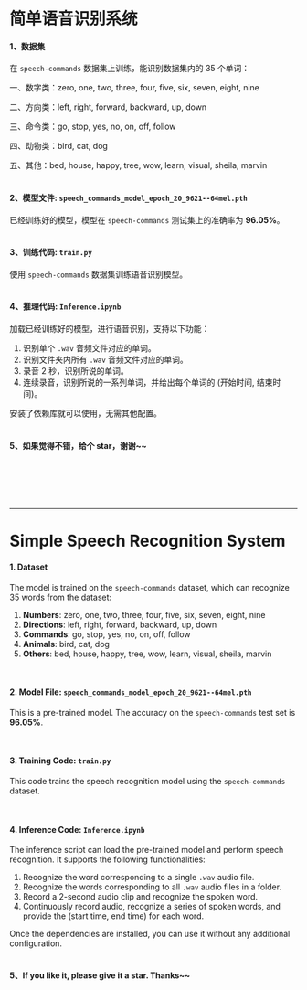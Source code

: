 # 简单语音识别系统

#### 1、数据集

在 `speech-commands` 数据集上训练，能识别数据集内的 35 个单词：

一、数字类：zero, one, two, three, four, five, six, seven, eight, nine

二、方向类：left, right, forward, backward, up, down

三、命令类：go, stop, yes, no, on, off, follow

四、动物类：bird, cat, dog

五、其他：bed, house, happy, tree, wow, learn, visual, sheila, marvin<br><br>


#### 2、模型文件: `speech_commands_model_epoch_20_9621--64mel.pth`

已经训练好的模型，模型在 `speech-commands` 测试集上的准确率为 **96.05%**。<br><br>


#### 3、训练代码: `train.py`

使用 `speech-commands` 数据集训练语音识别模型。<br><br>


#### 4、推理代码: `Inference.ipynb`

加载已经训练好的模型，进行语音识别，支持以下功能：

1. 识别单个 `.wav` 音频文件对应的单词。
2. 识别文件夹内所有 `.wav` 音频文件对应的单词。
3. 录音 2 秒，识别所说的单词。
4. 连续录音，识别所说的一系列单词，并给出每个单词的 (开始时间, 结束时间)。<br>

安装了依赖库就可以使用，无需其他配置。<br><br>

#### 5、如果觉得不错，给个 star，谢谢~~
<br><br><br><br>

---
# Simple Speech Recognition System

#### 1. Dataset

The model is trained on the `speech-commands` dataset, which can recognize 35 words from the dataset:

1. **Numbers**: zero, one, two, three, four, five, six, seven, eight, nine
2. **Directions**: left, right, forward, backward, up, down
3. **Commands**: go, stop, yes, no, on, off, follow
4. **Animals**: bird, cat, dog
5. **Others**: bed, house, happy, tree, wow, learn, visual, sheila, marvin

<br>

#### 2. Model File: `speech_commands_model_epoch_20_9621--64mel.pth`

This is a pre-trained model. The accuracy on the `speech-commands` test set is **96.05%**.

<br>

#### 3. Training Code: `train.py`

This code trains the speech recognition model using the `speech-commands` dataset.

<br>

#### 4. Inference Code: `Inference.ipynb`

The inference script can load the pre-trained model and perform speech recognition. It supports the following functionalities:

1. Recognize the word corresponding to a single `.wav` audio file.
2. Recognize the words corresponding to all `.wav` audio files in a folder.
3. Record a 2-second audio clip and recognize the spoken word.
4. Continuously record audio, recognize a series of spoken words, and provide the (start time, end time) for each word.<br>

Once the dependencies are installed, you can use it without any additional configuration.<br><br>

#### 5、If you like it, please give it a star. Thanks~~
<br><br><br><br>
